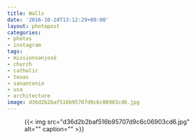 ```yaml
---
title: Walls
date: '2016-10-24T13:12:29+00:00'
layout: photopost
categories:
- photos
- instagram
tags:
- missionsanjosé
- church
- catholic
- texas
- sanantonio
- usa
- architecture
image: d36d2b2baf516b95707d9c6c06903cd6.jpg
---
```


<figure class="photo photo--square">
  {{< img src="d36d2b2baf516b95707d9c6c06903cd6.jpg" alt="" caption="" >}}

</figure>




